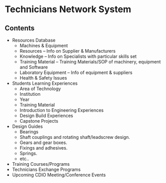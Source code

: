 # Technicians Network System
## Contents
* Resources Database
  * Machines & Equipment
  * Resources – Info on Supplier & Manufacturers
  * Knowledge – Info on Specialists with particular skills set
  * Training Material – Training Materials/SOP of machinery, equipment and Software
  * Laboratory Equipment – Info of equipment & suppliers
  * Health & Safety Issues 
* Students Learning Experiences 
  * Area of Technology
  * Institution
  * Year
  * Training Material  
  * Introduction to Engineering Experiences
  * Design Build Experiences
  * Capstone Projects
* Design Guides 
  * Bearings
  * Shaft couplings and rotating shaft/leadscrew design.
  * Gears and gear boxes.
  * Fixings and adhesives.
  * Springs.
  * etc..
* Training Courses/Programs
* Technicians Exchange Programs
* Upcoming CDIO Meeting/Conference Events
